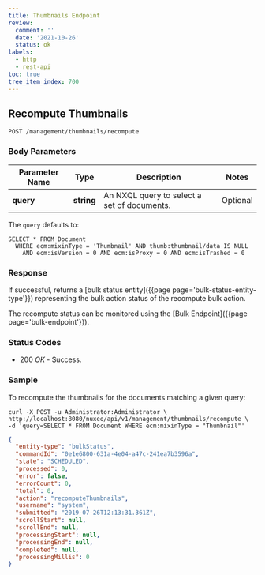 ```yaml
---
title: Thumbnails Endpoint
review:
  comment: ''
  date: '2021-10-26'
  status: ok
labels:
  - http
  - rest-api
toc: true
tree_item_index: 700
---
```


## Recompute Thumbnails

```
POST /management/thumbnails/recompute
```

### Body Parameters

| Parameter Name | Type       | Description                                 | Notes    |
| -------------- | ---------- | ------------------------------------------- | -------- |
| **query**      | **string** | An NXQL query to select a set of documents. | Optional |

The `query` defaults to:

```
SELECT * FROM Document
  WHERE ecm:mixinType = 'Thumbnail' AND thumb:thumbnail/data IS NULL
    AND ecm:isVersion = 0 AND ecm:isProxy = 0 AND ecm:isTrashed = 0
```

### Response

If successful, returns a [bulk status entity]({{page page='bulk-status-entity-type'}}) representing the bulk action status of the recompute bulk action.

The recompute status can be monitored using the [Bulk Endpoint]({{page page='bulk-endpoint'}}).

### Status Codes

- 200 *OK* - Success.

### Sample

To recompute the thumbnails for the documents matching a given query:

```curl
curl -X POST -u Administrator:Administrator \
http://localhost:8080/nuxeo/api/v1/management/thumbnails/recompute \
-d 'query=SELECT * FROM Document WHERE ecm:mixinType = "Thumbnail"'
```

```json
{
  "entity-type": "bulkStatus",
  "commandId": "0e1e6800-631a-4e04-a47c-241ea7b3596a",
  "state": "SCHEDULED",
  "processed": 0,
  "error": false,
  "errorCount": 0,
  "total": 0,
  "action": "recomputeThumbnails",
  "username": "system",
  "submitted": "2019-07-26T12:13:31.361Z",
  "scrollStart": null,
  "scrollEnd": null,
  "processingStart": null,
  "processingEnd": null,
  "completed": null,
  "processingMillis": 0
}
```
